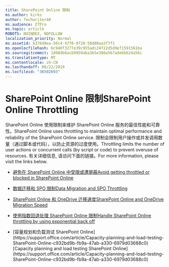```yaml
---
title: SharePoint Online 限制
ms.author: kirks
author: Techwriter40
ms.audience: ITPro
ms.topic: article
ROBOTS: NOINDEX, NOFOLLOW
localization_priority: Normal
ms.assetid: b376d8ea-50c4-47f0-9720-50d80aa3f7f1
ms.openlocfilehash: 6c940f3277e39c955adc24f22d5d9ef1591561ba
ms.sourcegitcommit: 1d98db8acb9959aba3b5e308a567ade6b62da56c
ms.translationtype: MT
ms.contentlocale: zh-CN
ms.lasthandoff: 08/22/2019
ms.locfileid: "36502693"
---
```

# <a name="sharepoint-online-throttling"></a><span data-ttu-id="50edc-102">SharePoint Online 限制</span><span class="sxs-lookup"><span data-stu-id="50edc-102">SharePoint Online Throttling</span></span>

<span data-ttu-id="50edc-103">SharePoint Online 使用限制来维护 SharePoint Online 服务的最佳性能和可靠性。</span><span class="sxs-lookup"><span data-stu-id="50edc-103">SharePoint Online uses throttling to maintain optimal performance and reliability of the SharePoint Online service.</span></span> <span data-ttu-id="50edc-104">限制会限制用户操作或并发调用数量（通过脚本或代码），以防止资源的过度使用。</span><span class="sxs-lookup"><span data-stu-id="50edc-104">Throttling limits the number of user actions or concurrent calls (by script or code) to prevent overuse of resources.</span></span> <span data-ttu-id="50edc-105">有关详细信息, 请访问下面的链接。</span><span class="sxs-lookup"><span data-stu-id="50edc-105">For more information, please visit the links below.</span></span>

- [<span data-ttu-id="50edc-106">避免在 SharePoint Online 中受限或遭屏蔽</span><span class="sxs-lookup"><span data-stu-id="50edc-106">Avoid getting throttled or blocked in SharePoint Online</span></span>](https://docs.microsoft.com/sharepoint/dev/general-development/how-to-avoid-getting-throttled-or-blocked-in-sharepoint-online)

- [<span data-ttu-id="50edc-107">数据迁移和 SPO 限制</span><span class="sxs-lookup"><span data-stu-id="50edc-107">Data Migration and SPO Throttling </span></span>](https://blogs.technet.microsoft.com/sposupport/2017/08/12/data-migration-and-spo-service-throttling/)

- [<span data-ttu-id="50edc-108">SharePoint Online 和 OneDrive 迁移速度</span><span class="sxs-lookup"><span data-stu-id="50edc-108">SharePoint Online and OneDrive Migration Speed</span></span>](https://docs.microsoft.com/sharepointmigration/sharepoint-online-and-onedrive-migration-speed)

 - [<span data-ttu-id="50edc-109">使用指数回退处理 SharePoint Online 限制</span><span class="sxs-lookup"><span data-stu-id="50edc-109">Handle SharePoint Online throttling by using exponential back off</span></span>](https://docs.microsoft.com/sharepoint/dev/solution-guidance/handle-sharepoint-online-throttling-by-using-exponential-back-off)

- <span data-ttu-id="50edc-110">
  [容量规划和负载测试 SharePoint Online](https://support.office.com/article/Capacity-planning-and-load-testing-SharePoint-Online-c932bd9b-fb9a-47ab-a330-6979d03688c0)</span><span class="sxs-lookup"><span data-stu-id="50edc-110">[Capacity planning and load testing SharePoint Online](https://support.office.com/article/Capacity-planning-and-load-testing-SharePoint-Online-c932bd9b-fb9a-47ab-a330-6979d03688c0)</span></span>

